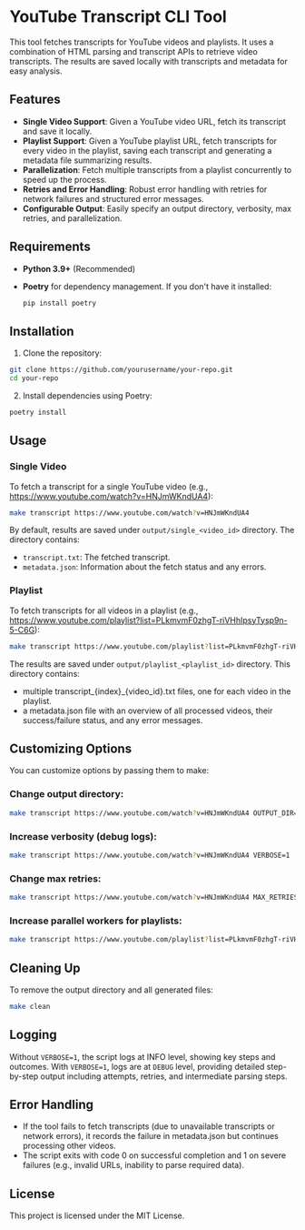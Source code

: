 # YouTube Transcript CLI Tool

This tool fetches transcripts for YouTube videos and playlists. It uses a combination of HTML parsing and transcript APIs to retrieve video transcripts. The results are saved locally with transcripts and metadata for easy analysis.

## Features

- **Single Video Support**: Given a YouTube video URL, fetch its transcript and save it locally.
- **Playlist Support**: Given a YouTube playlist URL, fetch transcripts for every video in the playlist, saving each transcript and generating a metadata file summarizing results.
- **Parallelization**: Fetch multiple transcripts from a playlist concurrently to speed up the process.
- **Retries and Error Handling**: Robust error handling with retries for network failures and structured error messages.
- **Configurable Output**: Easily specify an output directory, verbosity, max retries, and parallelization.


## Requirements

- **Python 3.9+** (Recommended)
- **Poetry** for dependency management. If you don't have it installed:
  
  ```bash
  pip install poetry
  ```
  
## Installation
1. Clone the repository:
```bash
git clone https://github.com/yourusername/your-repo.git
cd your-repo
```
2. Install dependencies using Poetry:
```bash
poetry install
```

## Usage

### Single Video
To fetch a transcript for a single YouTube video (e.g., https://www.youtube.com/watch?v=HNJmWKndUA4):

```bash
make transcript https://www.youtube.com/watch?v=HNJmWKndUA4
```

By default, results are saved under `output/single_<video_id>` directory. The directory contains:

- `transcript.txt`: The fetched transcript.
- `metadata.json`: Information about the fetch status and any errors.

### Playlist
To fetch transcripts for all videos in a playlist (e.g., https://www.youtube.com/playlist?list=PLkmvmF0zhgT-riVHhIpsyTysp9n-5-C6G):

```bash
make transcript https://www.youtube.com/playlist?list=PLkmvmF0zhgT-riVHhIpsyTysp9n-5-C6G
```

The results are saved under `output/playlist_<playlist_id>` directory. This directory contains:

- multiple transcript_{index}_{video_id}.txt files, one for each video in the playlist.
- a metadata.json file with an overview of all processed videos, their success/failure status, and any error messages.


## Customizing Options
You can customize options by passing them to make:

### Change output directory:

```bash
make transcript https://www.youtube.com/watch?v=HNJmWKndUA4 OUTPUT_DIR="myresults"
```

### Increase verbosity (debug logs):

```bash
make transcript https://www.youtube.com/watch?v=HNJmWKndUA4 VERBOSE=1
```

### Change max retries:

```bash
make transcript https://www.youtube.com/watch?v=HNJmWKndUA4 MAX_RETRIES=5
```

### Increase parallel workers for playlists:

```bash
make transcript https://www.youtube.com/playlist?list=PLkmvmF0zhgT-riVHhIpsyTysp9n-5-C6G PARALLEL=10
```

## Cleaning Up
To remove the output directory and all generated files:

```bash
make clean
```
## Logging

Without `VERBOSE=1`, the script logs at INFO level, showing key steps and outcomes.
With `VERBOSE=1`, logs are at `DEBUG` level, providing detailed step-by-step output including attempts, retries, and intermediate parsing steps.

## Error Handling

- If the tool fails to fetch transcripts (due to unavailable transcripts or network errors), it records the failure in metadata.json but continues processing other videos.
- The script exits with code 0 on successful completion and 1 on severe failures (e.g., invalid URLs, inability to parse required data).

## License
This project is licensed under the MIT License.